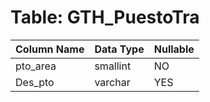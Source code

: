 # Table: GTH_PuestoTra

| Column Name | Data Type | Nullable |
|-------------|-----------|----------|
| pto_area | smallint | NO |
| Des_pto | varchar | YES |
